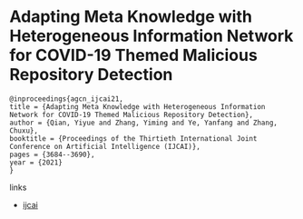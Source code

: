 # Adapting Meta Knowledge with Heterogeneous Information Network for COVID-19 Themed Malicious Repository Detection

```
@inproceedings{agcn_ijcai21,
title = {Adapting Meta Knowledge with Heterogeneous Information Network for COVID-19 Themed Malicious Repository Detection},
author = {Qian, Yiyue and Zhang, Yiming and Ye, Yanfang and Zhang, Chuxu},
booktitle = {Proceedings of the Thirtieth International Joint Conference on Artificial Intelligence (IJCAI)},
pages = {3684--3690},
year = {2021}
}
```

links
- [ijcai](https://www.ijcai.org/Proceedings/2021/507)

